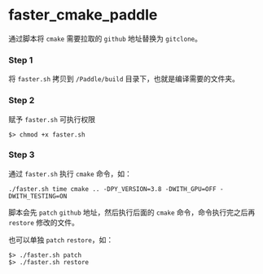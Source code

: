 # faster_cmake_paddle
通过脚本将 `cmake` 需要拉取的 `github` 地址替换为 `gitclone`。

### Step 1

将 `faster.sh` 拷贝到 `/Paddle/build` 目录下，也就是编译需要的文件夹。

### Step 2

赋予 `faster.sh` 可执行权限

``` shell
$> chmod +x faster.sh
```

### Step 3

通过 `faster.sh` 执行 `cmake` 命令，如：

``` shell
./faster.sh time cmake .. -DPY_VERSION=3.8 -DWITH_GPU=OFF -DWITH_TESTING=ON
```

脚本会先 `patch` `github` 地址，然后执行后面的 `cmake` 命令，命令执行完之后再 `restore` 修改的文件。

也可以单独 `patch` `restore`，如：

``` shell
$> ./faster.sh patch
$> ./faster.sh restore
```



